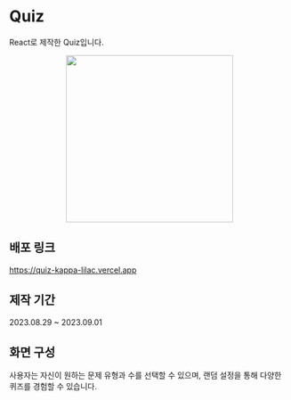 # Quiz
React로 제작한 Quiz입니다.
<div align="center">
<img src="https://github.com/Parkminjeong13/quiz/assets/142365474/90d51cf9-fdde-4a57-a2a6-09db053200f0" width="300"/>
</div>

## 배포 링크
https://quiz-kappa-lilac.vercel.app

## 제작 기간
2023.08.29 ~ 2023.09.01

## 화면 구성
사용자는 자신이 원하는 문제 유형과 수를 선택할 수 있으며, 랜덤 설정을 통해 다양한 퀴즈를 경험할 수 있습니다.
